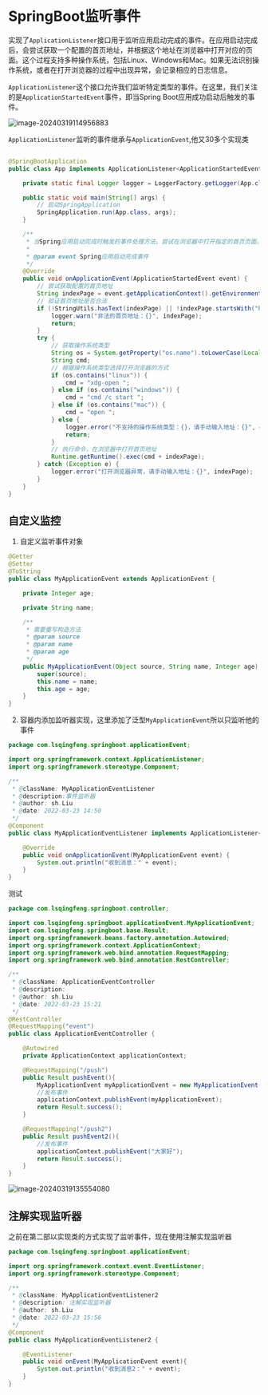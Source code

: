 # SpringBoot监听事件

实现了`ApplicationListener`接口用于监听应用启动完成的事件。在应用启动完成后，会尝试获取一个配置的首页地址，并根据这个地址在浏览器中打开对应的页面。这个过程支持多种操作系统，包括Linux、Windows和Mac。如果无法识别操作系统，或者在打开浏览器的过程中出现异常，会记录相应的日志信息。

`ApplicationListener`这个接口允许我们监听特定类型的事件。在这里，我们关注的是`ApplicationStartedEvent`事件，即当Spring Boot应用成功启动后触发的事件。

![image-20240319114956883](https://wang-rich.oss-cn-hangzhou.aliyuncs.com/img/image-20240319114956883.png)

`ApplicationListener`监听的事件继承与`ApplicationEvent`,他又30多个实现类

```java

@SpringBootApplication
public class App implements ApplicationListener<ApplicationStartedEvent> {

    private static final Logger logger = LoggerFactory.getLogger(App.class);

    public static void main(String[] args) {
        // 启动SpringApplication
        SpringApplication.run(App.class, args);
    }

    /**
     * 当Spring应用启动完成时触发的事件处理方法。尝试在浏览器中打开指定的首页页面。
     *
     * @param event Spring应用启动完成事件
     */
    @Override
    public void onApplicationEvent(ApplicationStartedEvent event) {
        // 尝试获取配置的首页地址
        String indexPage = event.getApplicationContext().getEnvironment().getProperty("offline.index");
        // 验证首页地址是否合法
        if (!StringUtils.hasText(indexPage) || !indexPage.startsWith("http")) {
            logger.warn("非法的首页地址：{}", indexPage);
            return;
        }
        try {
            // 获取操作系统类型
            String os = System.getProperty("os.name").toLowerCase(Locale.ROOT);
            String cmd;
            // 根据操作系统类型选择打开浏览器的方式
            if (os.contains("linux")) {
                cmd = "xdg-open ";
            } else if (os.contains("windows")) {
                cmd = "cmd /c start ";
            } else if (os.contains("mac")) {
                cmd = "open ";
            } else {
                logger.error("不支持的操作系统类型：{}，请手动输入地址：{}", os, indexPage);
                return;
            }
            // 执行命令，在浏览器中打开首页地址
            Runtime.getRuntime().exec(cmd + indexPage);
        } catch (Exception e) {
            logger.error("打开浏览器异常，请手动输入地址：{}", indexPage);
        }
    }
}

```

## 自定义监控

1. 自定义监听事件对象

```java
@Getter
@Setter
@ToString
public class MyApplicationEvent extends ApplicationEvent {

    private Integer age;

    private String name;

    /**
     * 需要重写构造方法
     * @param source
     * @param name
     * @param age
     */
    public MyApplicationEvent(Object source, String name, Integer age) {
        super(source);
        this.name = name;
        this.age = age;
    }
}
```

2. 容器内添加监听器实现，这里添加了泛型`MyApplicationEvent`所以只监听他的事件

```java
package com.lsqingfeng.springboot.applicationEvent;

import org.springframework.context.ApplicationListener;
import org.springframework.stereotype.Component;

/**
 * @className: MyApplicationEventListener
 * @description:事件监听器
 * @author: sh.Liu
 * @date: 2022-03-23 14:50
 */
@Component
public class MyApplicationEventListener implements ApplicationListener<MyApplicationEvent> {

    @Override
    public void onApplicationEvent(MyApplicationEvent event) {
        System.out.println("收到消息：" + event);
    }
}

```

测试

```java
package com.lsqingfeng.springboot.controller;

import com.lsqingfeng.springboot.applicationEvent.MyApplicationEvent;
import com.lsqingfeng.springboot.base.Result;
import org.springframework.beans.factory.annotation.Autowired;
import org.springframework.context.ApplicationContext;
import org.springframework.web.bind.annotation.RequestMapping;
import org.springframework.web.bind.annotation.RestController;

/**
 * @className: ApplicationEventController
 * @description:
 * @author: sh.Liu
 * @date: 2022-03-23 15:21
 */
@RestController
@RequestMapping("event")
public class ApplicationEventController {

    @Autowired
    private ApplicationContext applicationContext;

    @RequestMapping("/push")
    public Result pushEvent(){
        MyApplicationEvent myApplicationEvent = new MyApplicationEvent(this,"zhangsan", 10);
        //发布事件
        applicationContext.publishEvent(myApplicationEvent);
        return Result.success();
    }

    @RequestMapping("/push2")
    public Result pushEvent2(){
        //发布事件
        applicationContext.publishEvent("大家好");
        return Result.success();
    }
}
```

![image-20240319135554080](https://wang-rich.oss-cn-hangzhou.aliyuncs.com/img/image-20240319135554080.png)

## 注解实现监听器

之前在第二部以实现类的方式实现了监听事件，现在使用注解实现监听器

```java
package com.lsqingfeng.springboot.applicationEvent;

import org.springframework.context.event.EventListener;
import org.springframework.stereotype.Component;

/**
 * @className: MyApplicationEventListener2
 * @description: 注解实现监听器
 * @author: sh.Liu
 * @date: 2022-03-23 15:56
 */
@Component
public class MyApplicationEventListener2 {

    @EventListener
    public void onEvent(MyApplicationEvent event){
        System.out.println("收到消息2：" + event);
    }
}
```

